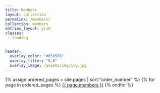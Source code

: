 ```yaml
---
title: Members
layout: collection
permalink: /members/
collection: members
entries_layout: grid
classes:
 - landing


header:
  overlay_color: "#050505"
  overlay_filter: "0.0"
  overlay_image: /assets/img/ivy.jpg
---
```



{% assign ordered_pages = site.pages | sort:"order_number" %}
{% for page in ordered_pages %}
  <a href="{{ page.url | relative_url }}">{{ page.members }}</a>
{% endfor %}
